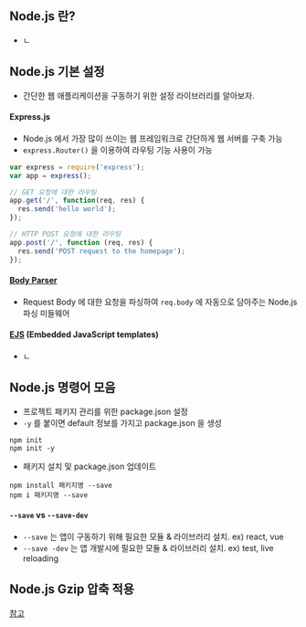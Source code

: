 ## Node.js 란?
- ㄴ

## Node.js 기본 설정
- 간단한 웹 애플리케이션을 구동하기 위한 설정 라이브러리를 알아보자.

#### Express.js
- Node.js 에서 가장 많이 쓰이는 웹 프레임워크로 간단하게 웹 서버를 구축 가능
- `express.Router()` 을 이용하여 라우팅 기능 사용이 가능

```js
var express = require('express');
var app = express();

// GET 요청에 대한 라우팅
app.get('/', function(req, res) {
  res.send('hello world');
});

// HTTP POST 요청에 대한 라우팅
app.post('/', function (req, res) {
  res.send('POST request to the homepage');
});
```

#### [Body Parser](https://github.com/expressjs/body-parser)
- Request Body 에 대한 요청을 파싱하여 `req.body` 에 자동으로 담아주는 Node.js 파싱 미들웨어

#### [EJS](http://ejs.co/) (Embedded JavaScript templates)
- ㄴ

## Node.js 명령어 모음
- 프로젝트 패키지 관리를 위한 package.json 설정
- `-y` 를 붙이면 default 정보를 가지고 package.json 을 생성

```npm
npm init
npm init -y
```

- 패키지 설치 및 package.json 업데이트

```npm
npm install 패키지명 --save
npm i 패키지명 --save
```

#### `--save` vs `--save-dev`
- `--save` 는 앱이 구동하기 위해 필요한 모듈 & 라이브러리 설치. ex) react, vue
- `--save -dev` 는 앱 개발시에 필요한 모듈 & 라이브러리 설치. ex) test, live reloading

## Node.js Gzip 압축 적용
[참고](http://inspiredjw.com/entry/Expressjs%EC%97%90-Gzip-%EC%A0%81%EC%9A%A9%ED%95%98%EA%B8%B0)

